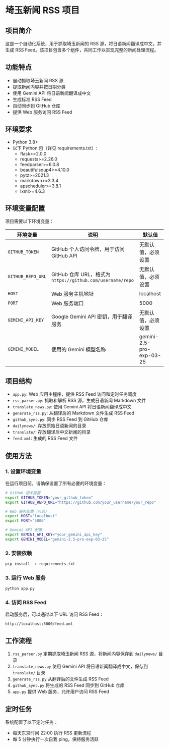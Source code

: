 # 埼玉新闻 RSS 项目

## 项目简介

这是一个自动化系统，用于抓取埼玉新闻的 RSS 源，将日语新闻翻译成中文，并生成 RSS Feed。该项目包含多个组件，共同工作以实现完整的新闻处理流程。

## 功能特点

- 自动抓取埼玉新闻 RSS 源
- 提取新闻内容并按日期分类
- 使用 Gemini API 将日语新闻翻译成中文
- 生成标准 RSS Feed
- 自动同步到 GitHub 仓库
- 提供 Web 服务访问 RSS Feed

## 环境要求

- Python 3.8+
- 以下 Python 包（详见 requirements.txt）:
  - flask>=2.0.0
  - requests>=2.26.0
  - feedparser>=6.0.8
  - beautifulsoup4>=4.10.0
  - pytz>=2021.3
  - markdown>=3.3.4
  - apscheduler>=3.8.1
  - lxml>=4.6.3

## 环境变量配置

项目需要以下环境变量：

| 环境变量 | 说明 | 默认值 |
|---------|------|-------|
| `GITHUB_TOKEN` | GitHub 个人访问令牌，用于访问 GitHub API | 无默认值，必须设置 |
| `GITHUB_REPO_URL` | GitHub 仓库 URL，格式为 `https://github.com/username/repo` | 无默认值，必须设置 |
| `HOST` | Web 服务主机地址 | localhost |
| `PORT` | Web 服务端口 | 5000 |
| `GEMINI_API_KEY` | Google Gemini API 密钥，用于翻译服务 | 无默认值，必须设置 |
| `GEMINI_MODEL` | 使用的 Gemini 模型名称 | gemini-2.5-pro-exp-03-25 |

## 项目结构

- `app.py`: Web 应用主程序，提供 RSS Feed 访问和定时任务调度
- `rss_parser.py`: 抓取和解析 RSS 源，生成日语新闻 Markdown 文件
- `translate_news.py`: 使用 Gemini API 将日语新闻翻译成中文
- `generate_rss.py`: 从翻译后的 Markdown 文件生成 RSS Feed
- `github_sync.py`: 同步 RSS Feed 到 GitHub 仓库
- `dailynews/`: 存放原始日语新闻的目录
- `translate/`: 存放翻译后中文新闻的目录
- `feed.xml`: 生成的 RSS Feed 文件

## 使用方法

### 1. 设置环境变量

在运行项目前，请确保设置了所有必要的环境变量：

```bash
# GitHub 相关配置
export GITHUB_TOKEN="your_github_token"
export GITHUB_REPO_URL="https://github.com/your_username/your_repo"

# Web 服务配置（可选）
export HOST="localhost"
export PORT="5000"

# Gemini API 配置
export GEMINI_API_KEY="your_gemini_api_key"
export GEMINI_MODEL="gemini-2.5-pro-exp-03-25"
```

### 2. 安装依赖

```bash
pip install -r requirements.txt
```

### 3. 运行 Web 服务

```bash
python app.py
```

### 4. 访问 RSS Feed

启动服务后，可以通过以下 URL 访问 RSS Feed：

```
http://localhost:5000/feed.xml
```

## 工作流程

1. `rss_parser.py` 定期抓取埼玉新闻 RSS 源，将新闻内容保存到 `dailynews/` 目录
2. `translate_news.py` 使用 Gemini API 将日语新闻翻译成中文，保存到 `translate/` 目录
3. `generate_rss.py` 从翻译后的文件生成 RSS Feed
4. `github_sync.py` 将生成的 RSS Feed 同步到 GitHub 仓库
5. `app.py` 提供 Web 服务，允许用户访问 RSS Feed

## 定时任务

系统配置了以下定时任务：

- 每天东京时间 22:00 执行 RSS 更新流程
- 每 5 分钟执行一次自我 ping，保持服务活跃